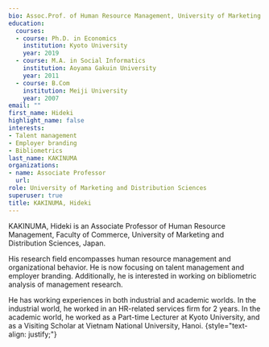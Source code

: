 ```yaml
---
bio: Assoc.Prof. of Human Resource Management, University of Marketing and Distribution Sciences, Japan.
education:
  courses:
  - course: Ph.D. in Economics
    institution: Kyoto University
    year: 2019
  - course: M.A. in Social Informatics
    institution: Aoyama Gakuin University
    year: 2011
  - course: B.Com
    institution: Meiji University
    year: 2007
email: ""
first_name: Hideki
highlight_name: false
interests:
- Talent management
- Employer branding
- Bibliometrics
last_name: KAKINUMA
organizations:
- name: Associate Professor
  url: 
role: University of Marketing and Distribution Sciences
superuser: true
title: KAKINUMA, Hideki
---
```


KAKINUMA, Hideki is an Associate Professor of Human Resource Management, Faculty of Commerce, University of Marketing and Distribution Sciences, Japan.

His research field encompasses human resource management and organizational behavior. He is now focusing on talent management and employer branding. Additionally, he is interested in working on bibliometric analysis of management research.

He has working experiences in both industrial and academic worlds. In the industrial world, he worked in an HR-related services firm for 2 years. In the academic world, he worked as a Part-time Lecturer at Kyoto University, and as a Visiting Scholar at Vietnam National University, Hanoi.
{style="text-align: justify;"}
